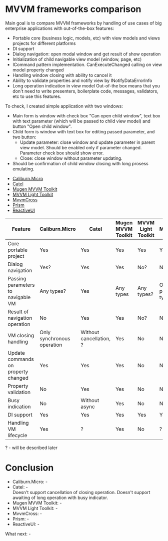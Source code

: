 # MVVM frameworks comparison

Main goal is to compare MVVM frameworks by handling of use cases of big enterprise applications with out-of-the-box features:
* Portable core (business logic, models, etc) with view models and views projects for different platforms
* DI support
* Dialog navigation: open modal window and get result of show operation
* Initialization of child navigable view model (window, page, etc)
* ICommand pattern implementation. CanExecuteChanged calling on view model property changed
* Handling window closing with ability to cancel it
* Ability to validate properties and notify view by INotifyDataErrorInfo
* Long operation indication in view model
Out-of-the box means that you don't need to write presenters, boilerplate code, messages, validators, etc to use this features.

To check, I created simple application with two windows:
* Main form is window with check box "Can open child window", text box with text parameter (which will be passed to child view model) and button "Open child window".
* Child form is window with text box for editing passed parameter, and two button:
  * Update parameter: close window and update parameter in parent view model. Should be enabled only if parameter changed. Parameter check box should show error.
  * Close: close window without parameter updating.
* Should be confirmation of child window closing with long prosess emulating. 

- [Caliburn.Micro](https://github.com/Caliburn-Micro/Caliburn.Micro)
- [Catel](https://github.com/catel/catel)
- [Mugen MVVM Toolkit](https://github.com/MugenMvvmToolkit/MugenMvvmToolkit)
- [MVVM Light Toolkit](https://mvvmlight.codeplex.com/)
- [MvvmCross](https://github.com/MvvmCross/MvvmCross)
- [Prism](https://github.com/PrismLibrary/Prism)
- [ReactiveUI](https://github.com/reactiveui/ReactiveUI)

Feature | Caliburn.Micro | Catel | Mugen MVVM Toolkit | MVVM Light Toolkit | MvvmCross | Prism | ReactiveUI
--- | --- | --- | --- | --- | --- | --- | ---
Core portable project | Yes | Yes | Yes | Yes | Yes | ? | ?
Dialog navigation | Yes? | Yes | Yes | No? | No | ? | ?
Passing parameters to navigable VM | Any types? | Yes | Any types | Any types? | Only primitives types | ? | ?
Result of navigation operation | No | Yes | Yes | No? | No | ? | ?
VM closing handling | Only synchronous operation | Without cancellation, ? | Yes | No | No | ? | ?
Update commands on property changed | Yes | Yes | Yes | No | No | ? | ?
Property validation | No | Yes | Yes | No | No | ? | ?
Busy indication | No | Without async | Yes | No | No | ? | ?
DI support | Yes | Yes | Yes | Yes | Yes | ? | ?
Handling VM lifecycle | Yes | ? | Yes | No | ? | ? | ?

? - will be described later

# Conclusion
- Caliburn.Micro: -
- Catel: -  
Doesn't support cancellation of closing operation. Doesn't support awaiting of long operation with busy indicator.
- Mugen MVVM Toolkit: -
- MVVM Light Toolkit: -
- MvvmCross: -
- Prism: -
- ReactiveUI: -

What next: -